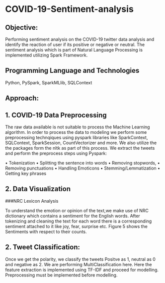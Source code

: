# COVID-19-Sentiment-analysis

## Objective:
Performing sentiment analysis on the COVID-19 twitter data analysis and identify the reaction of user if its positive or negative or neutral. 
The sentiment analysis which is part of Natural Language Processing is implemented utilizing Spark Framework.

## Programming Language and Technologies
Python, PySpark, SparkMLlib, SQLContext

## Approach:

## 1.	COVID-19 Data Preprocessing

The raw data available is not suitable to process the Machine Learning algorithm. In order to process the data to modeling we perform some preprocessing technqiques using pyspark libraries like SparkContext, SQLContext, SparkSession, CountVectorizer and more. We also utilize the the packages form the nltk as part of this process. We extract the tweets and perform the preprocess steps using Pyspark:

•	Tokenization
•	Splitting the sentence into words
•	Removing stopwords,
•	Removing punctuations
•	Handling Emoticons
•	Stemming/Lemmatization
•	Getting key phrases

## 2. Data Visualization

###NRC Lexicon Analysis

To understand the emotion or opinion of the text,we make use of NRC dictionary which contains a sentiment for the English words. After tokenizing and cleaning the 
text for each word there is a corresponding sentiment attached to it like joy, fear, surprise etc. Figure 5 shows the Sentiments with respect to their counts. 


 


## 2. Tweet Classification:

Once we get the polarity, we classify the tweets Positve as 1, neutral as 0 and negative as 2. We are performing MultiClassification here. Here the feature extraction is implemented using TF-IDF and proceed for modelling. Preprocessing must be implemented before modelling.
